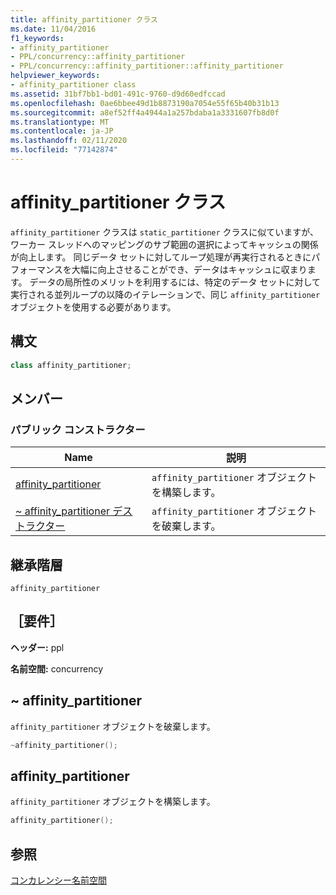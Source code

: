 ```yaml
---
title: affinity_partitioner クラス
ms.date: 11/04/2016
f1_keywords:
- affinity_partitioner
- PPL/concurrency::affinity_partitioner
- PPL/concurrency::affinity_partitioner::affinity_partitioner
helpviewer_keywords:
- affinity_partitioner class
ms.assetid: 31bf7bb1-bd01-491c-9760-d9d60edfccad
ms.openlocfilehash: 0ae6bbee49d1b8873190a7054e55f65b40b31b13
ms.sourcegitcommit: a8ef52ff4a4944a1a257bdaba1a3331607fb8d0f
ms.translationtype: MT
ms.contentlocale: ja-JP
ms.lasthandoff: 02/11/2020
ms.locfileid: "77142874"
---
```

# <a name="affinity_partitioner-class"></a>affinity_partitioner クラス

`affinity_partitioner` クラスは `static_partitioner` クラスに似ていますが、ワーカー スレッドへのマッピングのサブ範囲の選択によってキャッシュの関係が向上します。 同じデータ セットに対してループ処理が再実行されるときにパフォーマンスを大幅に向上させることができ、データはキャッシュに収まります。 データの局所性のメリットを利用するには、特定のデータ セットに対して実行される並列ループの以降のイテレーションで、同じ `affinity_partitioner` オブジェクトを使用する必要があります。

## <a name="syntax"></a>構文

```cpp
class affinity_partitioner;
```

## <a name="members"></a>メンバー

### <a name="public-constructors"></a>パブリック コンストラクター

|Name|説明|
|----------|-----------------|
|[affinity_partitioner](#ctor)|`affinity_partitioner` オブジェクトを構築します。|
|[~ affinity_partitioner デストラクター](#dtor)|`affinity_partitioner` オブジェクトを破棄します。|

## <a name="inheritance-hierarchy"></a>継承階層

`affinity_partitioner`

## <a name="requirements"></a>［要件］

**ヘッダー:** ppl

**名前空間:** concurrency

## <a name="dtor"></a>~ affinity_partitioner

`affinity_partitioner` オブジェクトを破棄します。

```cpp
~affinity_partitioner();
```

## <a name="ctor"></a>affinity_partitioner

`affinity_partitioner` オブジェクトを構築します。

```cpp
affinity_partitioner();
```

## <a name="see-also"></a>参照

[コンカレンシー名前空間](concurrency-namespace.md)

